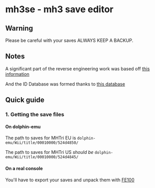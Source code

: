 # mh3se - mh3 save editor

## Warning
Please be careful with your saves ALWAYS KEEP A BACKUP.

## Notes

A significant part of the reverse engineering work was based off [this information](https://github.com/sepalani/MHTrIDA/tree/master/save)

And the ID Database was formed thanks to [this database](https://github.com/sepalani/MH3DB)

## Quick guide

### 1. Getting the save files

#### On dolphin-emu
The path to saves for MHTri EU is `dolphin-emu/Wii/title/00010000/524d4850/`

The path to saves for MHTri US *should be* `dolphin-emu/Wii/title/00010000/524d4845/`

#### On a real console
You'll have to export your saves and unpack them with [FE100](https://www.wiibrew.org/wiki/FE100)